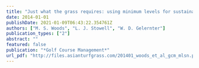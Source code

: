```yaml
---
title: "Just what the grass requires: using minimum levels for sustainable nutrition"
date: 2014-01-01
publishDate: 2021-01-09T06:43:22.354761Z
authors: ["M. S. Woods", "L. J. Stowell", "W. D. Gelernter"]
publication_types: ["2"]
abstract: ""
featured: false
publication: "*Golf Course Management*"
url_pdf: "http://files.asianturfgrass.com/201401_woods_et_al_gcm_mlsn.pdf"
---
```


